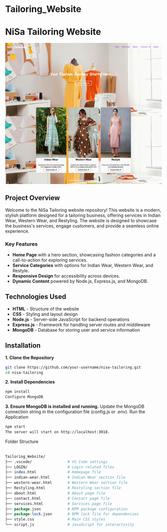 # Tailoring_Website
 
# NiSa Tailoring Website

![Website Screenshot](Homepage.png)

## Project Overview

Welcome to the NiSa Tailoring website repository! This website is a modern, stylish platform designed for a tailoring business, offering services in Indian Wear, Western Wear, and Restyling. The website is designed to showcase the business's services, engage customers, and provide a seamless online experience.

### Key Features
- **Home Page** with a hero section, showcasing fashion categories and a call-to-action for exploring services.
- **Service Categories** with options for Indian Wear, Western Wear, and Restyle.
- **Responsive Design** for accessibility across devices.
- **Dynamic Content** powered by Node.js, Express.js, and MongoDB.

## Technologies Used

- **HTML** - Structure of the website
- **CSS** - Styling and layout design
- **Node.js** - Server-side JavaScript for backend operations
- **Express.js** - Framework for handling server routes and middleware
- **MongoDB** - Database for storing user and service information

## Installation
**1. Clone the Repository**
   ```bash
   git clone https://github.com/your-username/nisa-tailoring.git
   cd nisa-tailoring
```
**2. Install Dependencies**
```bash
npm install
Configure MongoDB

```
**3. Ensure MongoDB is installed and running.**
Update the MongoDB connection string in the configuration file (config.js or .env).
Run the Application

```bash
npm start
The server will start on http://localhost:3018.

```
Folder Structure

```perl

Tailoring_Website/
├── .vscode/                # VS Code settings
├── LOGIN/                  # Login-related files
├── index.html              # Homepage file
├── indian-wear.html        # Indian Wear section file
├── western-wear.html       # Western Wear section file
├── Restyling.html          # Restyling section file
├── about.html              # About page file
├── contact.html            # Contact page file
├── services.html           # Services page file
├── package.json            # NPM package configuration
├── package-lock.json       # NPM lock file for dependencies
├── style.css               # Main CSS styles
└── script.js               # JavaScript for interactivity

```

